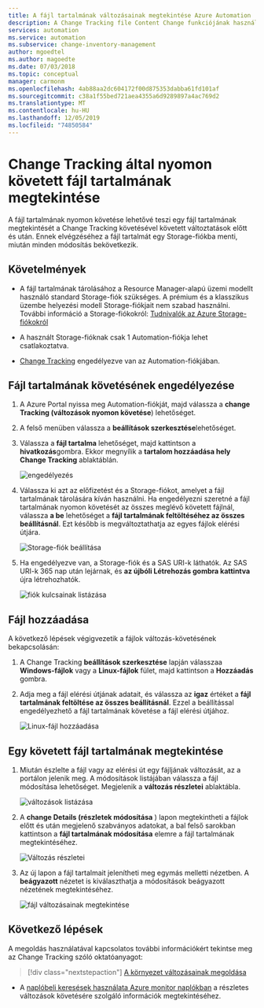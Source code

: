 ```yaml
---
title: A fájl tartalmának változásainak megtekintése Azure Automation
description: A Change Tracking file Content Change funkciójának használatával megtekintheti egy módosított fájl tartalmát.
services: automation
ms.service: automation
ms.subservice: change-inventory-management
author: mgoedtel
ms.author: magoedte
ms.date: 07/03/2018
ms.topic: conceptual
manager: carmonm
ms.openlocfilehash: 4ab88aa2dc604172f00d875353dabba61fd101af
ms.sourcegitcommit: c38a1f55bed721aea4355a6d9289897a4ac769d2
ms.translationtype: MT
ms.contentlocale: hu-HU
ms.lasthandoff: 12/05/2019
ms.locfileid: "74850584"
---
```

# <a name="view-contents-of-a-file-that-is-being-tracked-with-change-tracking"></a>Change Tracking által nyomon követett fájl tartalmának megtekintése

A fájl tartalmának nyomon követése lehetővé teszi egy fájl tartalmának megtekintését a Change Tracking követésével követett változtatások előtt és után. Ennek elvégzéséhez a fájl tartalmát egy Storage-fiókba menti, miután minden módosítás bekövetkezik.

## <a name="requirements"></a>Követelmények

* A fájl tartalmának tárolásához a Resource Manager-alapú üzemi modellt használó standard Storage-fiók szükséges. A prémium és a klasszikus üzembe helyezési modell Storage-fiókjait nem szabad használni. További információ a Storage-fiókokról: [Tudnivalók az Azure Storage-fiókokról](../storage/common/storage-create-storage-account.md)

* A használt Storage-fióknak csak 1 Automation-fiókja lehet csatlakoztatva.

* [Change Tracking](automation-change-tracking.md) engedélyezve van az Automation-fiókjában.

## <a name="enable-file-content-tracking"></a>Fájl tartalmának követésének engedélyezése

1. A Azure Portal nyissa meg Automation-fiókját, majd válassza a **change Tracking (változások nyomon követése**) lehetőséget.
2. A felső menüben válassza a **beállítások szerkesztése**lehetőséget.
3. Válassza a **fájl tartalma** lehetőséget, majd kattintson a **hivatkozás**gombra. Ekkor megnyílik a **tartalom hozzáadása hely Change Tracking** ablaktáblán.

   ![engedélyezés](./media/change-tracking-file-contents/enable.png)

4. Válassza ki azt az előfizetést és a Storage-fiókot, amelyet a fájl tartalmának tárolására kíván használni. Ha engedélyezni szeretné a fájl tartalmának nyomon követését az összes meglévő követett fájlnál, válassza **a be** lehetőséget a **fájl tartalmának feltöltéséhez az összes beállításnál**. Ezt később is megváltoztathatja az egyes fájlok elérési útjára.

   ![Storage-fiók beállítása](./media/change-tracking-file-contents/storage-account.png)

5. Ha engedélyezve van, a Storage-fiók és a SAS URI-k láthatók. Az SAS URI-k 365 nap után lejárnak, és **az újbóli Létrehozás gombra kattintva** újra létrehozhatók.

   ![fiók kulcsainak listázása](./media/change-tracking-file-contents/account-keys.png)

## <a name="add-a-file"></a>Fájl hozzáadása

A következő lépések végigvezetik a fájlok változás-követésének bekapcsolásán:

1. A Change Tracking **beállítások szerkesztése** lapján válasszaa **Windows-fájlok** vagy a **Linux-fájlok** fület, majd kattintson a **Hozzáadás** gombra.

1. Adja meg a fájl elérési útjának adatait, és válassza az **igaz** értéket a **fájl tartalmának feltöltése az összes beállításnál**. Ezzel a beállítással engedélyezhető a fájl tartalmának követése a fájl elérési útjához.

   ![Linux-fájl hozzáadása](./media/change-tracking-file-contents/add-linux-file.png)

## <a name="viewing-the-contents-of-a-tracked-file"></a>Egy követett fájl tartalmának megtekintése

1. Miután észlelte a fájl vagy az elérési út egy fájljának változását, az a portálon jelenik meg. A módosítások listájában válassza a fájl módosítása lehetőséget. Megjelenik a **változás részletei** ablaktábla.

   ![változások listázása](./media/change-tracking-file-contents/change-list.png)

1. A **change Details (részletek módosítása** ) lapon megtekintheti a fájlok előtt és után megjelenő szabványos adatokat, a bal felső sarokban kattintson a **fájl tartalmának módosítása** elemre a fájl tartalmának megtekintéséhez.

   ![Változás részletei](./media/change-tracking-file-contents/change-details.png)

1. Az új lapon a fájl tartalmait jelenítheti meg egymás melletti nézetben. A **beágyazott** nézetet is kiválaszthatja a módosítások beágyazott nézetének megtekintéséhez.

   ![fájl változásainak megtekintése](./media/change-tracking-file-contents/view-file-changes.png)

## <a name="next-steps"></a>Következő lépések

A megoldás használatával kapcsolatos további információkért tekintse meg az Change Tracking szóló oktatóanyagot:

> [!div class="nextstepaction"]
> [A környezet változásainak megoldása](automation-tutorial-troubleshoot-changes.md)

* A [naplóbeli keresések használata Azure monitor naplókban](../log-analytics/log-analytics-log-searches.md) a részletes változások követésére szolgáló információk megtekintéséhez.

